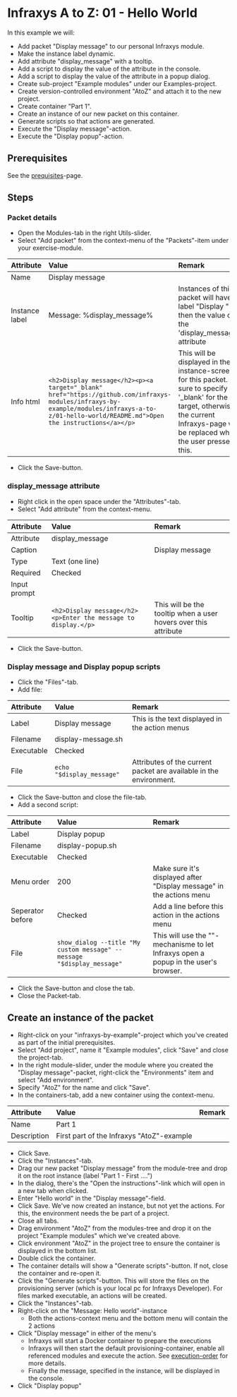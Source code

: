 # Infraxys A to Z: 01 - Hello World

In this example we will:
- Add packet "Display message" to our personal Infraxys module.
- Make the instance label dynamic.
- Add attribute "display_message" with a tooltip.
- Add a script to display the value of the attribute in the console.
- Add a script to display the value of the attribute in a popup dialog.
- Create sub-project "Example modules" under our Examples-project.
- Create version-controlled environment "AtoZ" and attach it to the new project.
- Create container "Part 1".
- Create an instance of our new packet on this container.
- Generate scripts so that actions are generated.
- Execute the "Display message"-action.
- Execute the "Display popup"-action.
   
## Prerequisites

See the [prequisites](../../../prerequisites.md)-page.

## Steps

### Packet details

- Open the Modules-tab in the right Utils-slider.
- Select "Add packet" from the context-menu of the "Packets"-item under your exercise-module.

| Attribute | Value | Remark |
| :-------- | :---- | :----- |
| Name | Display message | |
| Instance label | Message: %display_message% | Instances of this packet will have a label "Display " and then the value of the 'display_message'-attribute |
| Info html | ```<h2>Display message</h2><p><a target="_blank" href="https://github.com/infraxys-modules/infraxys-by-example/modules/infraxys-a-to-z/01-hello-world/README.md">Open the instructions</a></p>``` | This will be displayed in the instance-screens for this packet. Be sure to specify '_blank' for the target, otherwise the current Infraxys-page will be replaced when the user presses this. |

- Click the Save-button.

### display_message attribute

- Right click in the open space under the "Attributes"-tab.
- Select "Add attribute" from the context-menu.

| Attribute | Value | Remark |
| :-------- | :---- | :----- |
| Attribute | display_message | |
| Caption | | Display message | |
| Type | Text (one line) | |
| Required | Checked | |
| Input prompt | <Enter a message here> | |
| Tooltip | ```<h2>Display message</h2><p>Enter the message to display.</p>``` | This will be the tooltip when a user hovers over this attribute |

- Click the Save-button.

### Display message and Display popup scripts

- Click the "Files"-tab.
- Add file:


| Attribute | Value | Remark |
| :-------- | :---- | :----- |
| Label | Display message | This is the text displayed in the action menus |
| Filename | display-message.sh | |
| Executable | Checked | |
| File | `echo "$display_message"` | Attributes of the current packet are available in the environment. |

- Click the Save-button and close the file-tab.
- Add a second script:

| Attribute | Value | Remark |
| :-------- | :---- | :----- |
| Label | Display popup |  |
| Filename | display-popup.sh | |
| Executable | Checked | |
| Menu order | 200 | Make sure it's displayed after "Display message" in the actions menu |
| Seperator before | Checked | Add a line before this action in the actions menu |
| File | `show_dialog --title "My custom message" --message "$display_message"` | This will use the "<FEEDBACK>"-mechanisme to let Infraxys open a popup in the user's browser. |

- Click the Save-button and close the tab.
- Close the Packet-tab.

## Create an instance of the packet

- Right-click on your "infraxys-by-example"-project which you've created as part of the initial prerequisites.
- Select "Add project", name it "Example modules", click "Save" and close the project-tab.
- In the right module-slider, under the module where you created the "Display message"-packet, right-click the "Environments" item and select "Add environment".
- Specify "AtoZ" for the name and click "Save".
- In the containers-tab, add a new container using the context-menu.

| Attribute | Value | Remark |
| :-------- | :---- | :----- |
| Name | Part 1 |  |
| Description | First part of the Infraxys "AtoZ"-example | |

- Click Save.
- Click the "Instances"-tab.
- Drag our new packet "Display message" from the module-tree and drop it on the root instance (label "Part 1 - First ....")
- In the dialog, there's the "Open the instructions"-link which will open in a new tab when clicked.
- Enter "Hello world" in the "Display message"-field.
- Click Save. We've now created an instance, but not yet the actions. For this, the environment needs the be part of a project.
- Close all tabs.
- Drag environment "AtoZ" from the modules-tree and drop it on the project "Example modules" which we've created above.
- Click environment "AtoZ" in the project tree to ensure the container is displayed in the bottom list.
- Double click the container.
- The container details will show a "Generate scripts"-button. If not, close the container and re-open it.
- Click the "Generate scripts"-button. This will store the files on the provisioning server (which is your local pc for Infraxys Developer). For files marked executable, an actions will be created.
- Click the "Instances"-tab.
- Right-click on the "Message: Hello world"-instance
    - Both the actions-context menu and the bottom menu will contain the 2 actions
- Click "Display message" in either of the menu's
    - Infraxys will start a Docker container to prepare the executions
    - Infraxys will then start the default provisioning-container, enable all referenced modules and execute the action. See [execution-order](https://infraxys.io/topics/execution-order/) for more details.
    - Finally the message, specified in the instance, will be displayed in the console.
- Click "Display popup"


